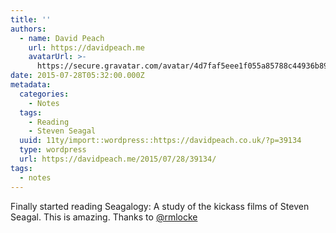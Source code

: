 ```yaml
---
title: ''
authors:
  - name: David Peach
    url: https://davidpeach.me
    avatarUrl: >-
      https://secure.gravatar.com/avatar/4d7faf5eee1f055a85788c44936b8995eaab6dfb004e7854ec747ccb272e91ee?s=96&d=mm&r=g
date: 2015-07-28T05:32:00.000Z
metadata:
  categories:
    - Notes
  tags:
    - Reading
    - Steven Seagal
  uuid: 11ty/import::wordpress::https://davidpeach.co.uk/?p=39134
  type: wordpress
  url: https://davidpeach.me/2015/07/28/39134/
tags:
  - notes
---
```

Finally started reading Seagalogy: A study of the kickass films of Steven Seagal. This is amazing. Thanks to [@rmlocke](https://twitter.com/rmlocke)